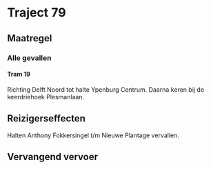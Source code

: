 # Traject 79
## Maatregel
### Alle gevallen

#### Tram 19
Richting Delft Noord tot halte Ypenburg Centrum. Daarna keren bij de keerdriehoek Plesmanlaan.

## Reizigerseffecten
Halten Anthony Fokkersingel t/m Nieuwe Plantage vervallen.

## Vervangend vervoer
